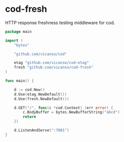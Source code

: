 # cod-fresh

HTTP response freshness testing middleware for cod.

```go
package main

import (
	"bytes"

	"github.com/vicanso/cod"

	etag "github.com/vicanso/cod-etag"
	fresh "github.com/vicanso/cod-fresh"
)

func main() {

	d := cod.New()
	d.Use(etag.NewDefault())
	d.Use(fresh.NewDefault())

	d.GET("/", func(c *cod.Context) (err error) {
		c.BodyBuffer = bytes.NewBufferString("abcd")
		return
	})

	d.ListenAndServe(":7001")
}

```